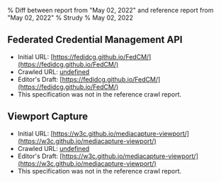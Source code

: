 % Diff between report from "May 02, 2022" and reference report from "May 02, 2022"
% Strudy
% May 02, 2022

## Federated Credential Management API

- Initial URL: [https://fedidcg.github.io/FedCM/](https://fedidcg.github.io/FedCM/)
- Crawled URL: [undefined](undefined)
- Editor's Draft: [https://fedidcg.github.io/FedCM/](https://fedidcg.github.io/FedCM/)
- This specification was not in the reference crawl report.


## Viewport Capture

- Initial URL: [https://w3c.github.io/mediacapture-viewport/](https://w3c.github.io/mediacapture-viewport/)
- Crawled URL: [undefined](undefined)
- Editor's Draft: [https://w3c.github.io/mediacapture-viewport/](https://w3c.github.io/mediacapture-viewport/)
- This specification was not in the reference crawl report.



